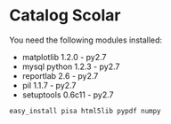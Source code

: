 Catalog Scolar
==============

You need the following modules installed:

* matplotlib 1.2.0 - py2.7
* mysql python 1.2.3 - py2.7
* reportlab 2.6 - py2.7
* pil 1.1.7 - py2.7
* setuptools 0.6c11 - py2.7

```
easy_install pisa html5lib pypdf numpy
```